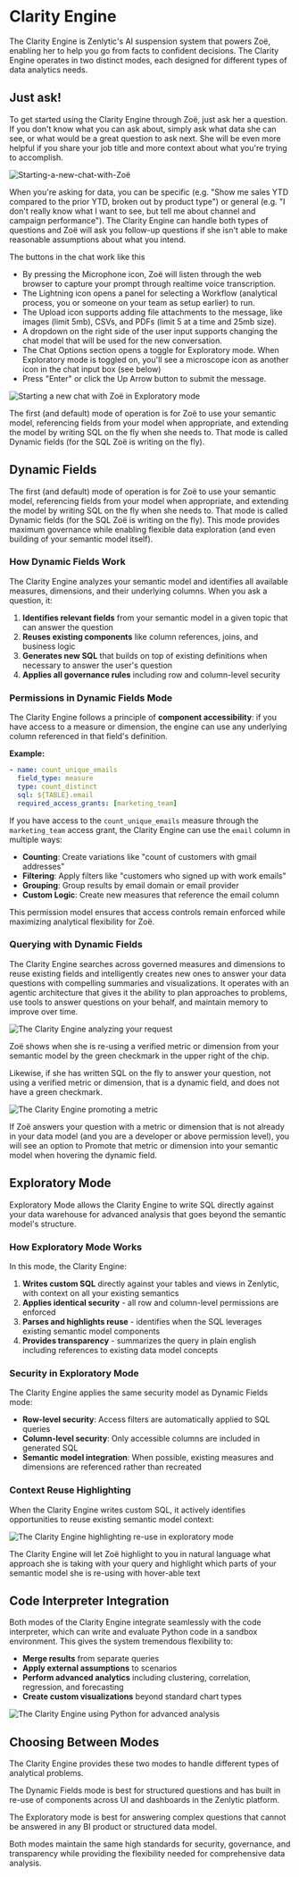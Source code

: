 # Clarity Engine

The Clarity Engine is Zenlytic's AI suspension system that powers Zoë, enabling her to help you go from facts to confident decisions. The Clarity Engine operates in two distinct modes, each designed for different types of data analytics needs.

## Just ask!

To get started using the Clarity Engine through Zoë, just ask her a question. If you don't know what you can ask about, simply ask what data she can see, or what would be a great question to ask next. She will be even more helpful if you share your job title and more context about what you're trying to accomplish.

![Starting-a-new-chat-with-Zoë](../assets/3_zenlytic_ui/zoe_input_box.png)

When you're asking for data, you can be specific (e.g. "Show me sales YTD compared to the prior YTD, broken out by product type") or general (e.g. "I don't really know what I want to see, but tell me about channel and campaign performance"). The Clarity Engine can handle both types of questions and Zoë will ask you follow-up questions if she isn't able to make reasonable assumptions about what you intend.

The buttons in the chat work like this
* By pressing the Microphone icon, Zoë will listen through the web browser to capture your prompt through realtime voice transcription. 
* The Lightning icon opens a panel for selecting a Workflow (analytical process, you or someone on your team as setup earlier) to run. 
* The Upload icon supports adding file attachments to the message, like images (limit 5mb), CSVs, and PDFs (limit 5 at a time and 25mb size).
* A dropdown on the right side of the user input supports changing the chat model that will be used for the new conversation. 
* The Chat Options section opens a toggle for Exploratory mode. When Exploratory mode is toggled on, you'll see a microscope icon as another icon in the chat input box (see below)
* Press "Enter" or click the Up Arrow button to submit the message.

![Starting a new chat with Zoë in Exploratory mode](../assets/3_zenlytic_ui/zoe_input_box_exploratory.png)

The first (and default) mode of operation is for Zoë to use your semantic model, referencing fields from your model when appropriate, and extending the model by writing SQL on the fly when she needs to. That mode is called Dynamic fields (for the SQL Zoë is writing on the fly).

## Dynamic Fields

The first (and default) mode of operation is for Zoë to use your semantic model, referencing fields from your model when appropriate, and extending the model by writing SQL on the fly when she needs to. That mode is called Dynamic fields (for the SQL Zoë is writing on the fly). This mode provides maximum governance while enabling flexible data exploration (and even building of your semantic model itself).

### How Dynamic Fields Work

The Clarity Engine analyzes your semantic model and identifies all available measures, dimensions, and their underlying columns. When you ask a question, it:

1. **Identifies relevant fields** from your semantic model in a given topic that can answer the question
2. **Reuses existing components** like column references, joins, and business logic
3. **Generates new SQL** that builds on top of existing definitions when necessary to answer the user's question
4. **Applies all governance rules** including row and column-level security

### Permissions in Dynamic Fields Mode

The Clarity Engine follows a principle of **component accessibility**: if you have access to a measure or dimension, the engine can use any underlying column referenced in that field's definition.

**Example:**
```yaml
- name: count_unique_emails
  field_type: measure
  type: count_distinct
  sql: ${TABLE}.email
  required_access_grants: [marketing_team]
```

If you have access to the `count_unique_emails` measure through the `marketing_team` access grant, the Clarity Engine can use the `email` column in multiple ways:
- **Counting**: Create variations like "count of customers with gmail addresses"
- **Filtering**: Apply filters like "customers who signed up with work emails"
- **Grouping**: Group results by email domain or email provider
- **Custom Logic**: Create new measures that reference the email column

This permission model ensures that access controls remain enforced while maximizing analytical flexibility for Zoë.

### Querying with Dynamic Fields


The Clarity Engine searches across governed measures and dimensions to reuse existing fields and intelligently creates new ones to answer your data questions with compelling summaries and visualizations. It operates with an agentic architecture that gives it the ability to plan approaches to problems, use tools to answer questions on your behalf, and maintain memory to improve over time.

![The Clarity Engine analyzing your request](../assets/3_zenlytic_ui/zoe_clarity_answer.png)

Zoë shows when she is re-using a verified metric or dimension from your semantic model by the green checkmark in the upper right of the chip.

Likewise, if she has written SQL on the fly to answer your question, not using a verified metric or dimension, that is a dynamic field, and does not have a green checkmark. 

![The Clarity Engine promoting a metric](../assets/3_zenlytic_ui/zoe_clarity_promote_hover.png)

If Zoë answers your question with a metric or dimension that is not already in your data model (and you are a developer or above permission level), you will see an option to Promote that metric or dimension into your semantic model when hovering the dynamic field.


## Exploratory Mode

Exploratory Mode allows the Clarity Engine to write SQL directly against your data warehouse for advanced analysis that goes beyond the semantic model's structure.

### How Exploratory Mode Works

In this mode, the Clarity Engine:

1. **Writes custom SQL** directly against your tables and views in Zenlytic, with context on all your existing semantics
2. **Applies identical security** - all row and column-level permissions are enforced
3. **Parses and highlights reuse** - identifies when the SQL leverages existing semantic model components
4. **Provides transparency** - summarizes the query in plain english including references to existing data model concepts

### Security in Exploratory Mode

The Clarity Engine applies the same security model as Dynamic Fields mode:

- **Row-level security**: Access filters are automatically applied to SQL queries
- **Column-level security**: Only accessible columns are included in generated SQL
- **Semantic model integration**: When possible, existing measures and dimensions are referenced rather than recreated

### Context Reuse Highlighting

When the Clarity Engine writes custom SQL, it actively identifies opportunities to reuse existing semantic model context:


![The Clarity Engine highlighting re-use in exploratory mode](../assets/3_zenlytic_ui/zoe_exploratory_mode_hover.png)

The Clarity Engine will let Zoë highlight to you in natural language what approach she is taking with your query and highlight which parts of your semantic model she is re-using with hover-able text 


## Code Interpreter Integration

Both modes of the Clarity Engine integrate seamlessly with the code interpreter, which can write and evaluate Python code in a sandbox environment. This gives the system tremendous flexibility to:

- **Merge results** from separate queries
- **Apply external assumptions** to scenarios
- **Perform advanced analytics** including clustering, correlation, regression, and forecasting
- **Create custom visualizations** beyond standard chart types


![The Clarity Engine using Python for advanced analysis](../assets/3_zenlytic_ui/zoe_code_interpreter_results.png)

## Choosing Between Modes

The Clarity Engine provides these two modes to handle different types of analytical problems. 

The Dynamic Fields mode is best for structured questions and has built in re-use of components across UI and dashboards in the Zenlytic platform.

The Exploratory mode is best for answering complex questions that cannot be answered in any BI product or structured data model.

Both modes maintain the same high standards for security, governance, and transparency while providing the flexibility needed for comprehensive data analysis. 
